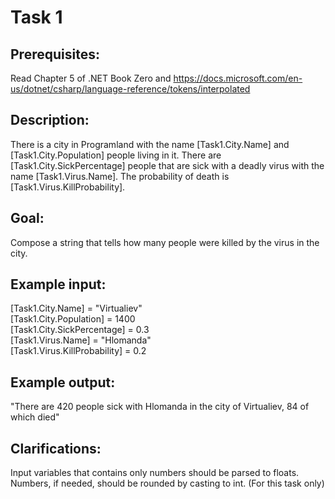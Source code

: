 # Task 1

## Prerequisites:
Read Chapter 5 of .NET Book Zero and https://docs.microsoft.com/en-us/dotnet/csharp/language-reference/tokens/interpolated

## Description:
There is a city in Programland with the name [Task1.City.Name] and [Task1.City.Population] people living in it.
There are [Task1.City.SickPercentage] people that are sick with a deadly virus with the name [Task1.Virus.Name].
The probability of death is [Task1.Virus.KillProbability].

## Goal:
Compose a string that tells how many people were killed by the virus in the city.

## Example input: 
[Task1.City.Name] = "Virtualiev"  
[Task1.City.Population] = 1400  
[Task1.City.SickPercentage] = 0.3  
[Task1.Virus.Name] = "Hlomanda"  
[Task1.Virus.KillProbability] = 0.2  

## Example output:
"There are 420 people sick with Hlomanda in the city of Virtualiev, 84 of which died"

## Clarifications:
Input variables that contains only numbers should be parsed to floats.
Numbers, if needed, should be rounded by casting to int. (For this task only)
